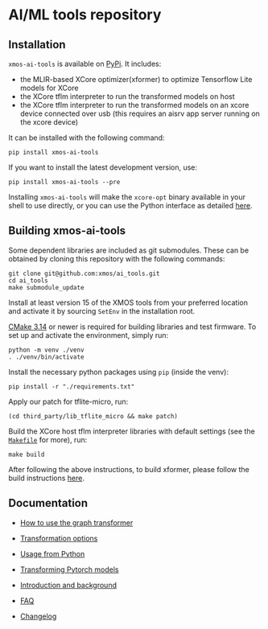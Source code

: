 AI/ML tools repository
======================

Installation
------------
`xmos-ai-tools` is available on [PyPi](https://pypi.org/project/xmos-ai-tools/).
It includes:
- the MLIR-based XCore optimizer(xformer) to optimize Tensorflow Lite models for XCore
- the XCore tflm interpreter to run the transformed models on host
- the XCore tflm interpreter to run the transformed models on an xcore device connected over usb (this requires an aisrv app server running on the xcore device)

It can be installed with the following command:
```shell
pip install xmos-ai-tools
```
If you want to install the latest development version, use:
```shell
pip install xmos-ai-tools --pre
```

Installing `xmos-ai-tools` will make the `xcore-opt` binary available in your shell to use directly, or you can use the Python interface as detailed [here](https://pypi.org/project/xmos-ai-tools/).

Building xmos-ai-tools
----------------------
Some dependent libraries are included as git submodules.
These can be obtained by cloning this repository with the following commands:
```shell
git clone git@github.com:xmos/ai_tools.git
cd ai_tools
make submodule_update
```

Install at least version 15 of the XMOS tools from your preferred location and activate it by sourcing `SetEnv` in the installation root.

[CMake 3.14](https://cmake.org/download/) or newer is required for building libraries and test firmware.
To set up and activate the environment, simply run:
```shell
python -m venv ./venv
. ./venv/bin/activate
```

Install the necessary python packages using `pip` (inside the venv):
```shell
pip install -r "./requirements.txt"
```

Apply our patch for tflite-micro, run:
```shell
(cd third_party/lib_tflite_micro && make patch)
```

Build the XCore host tflm interpreter libraries with default settings (see the [`Makefile`](Makefile) for more), run:
```shell
make build
```

After following the above instructions, to build xformer, please follow the build instructions [here](https://github.com/xmos/ai_tools/tree/develop/experimental/xformer#readme).

Documentation
-------------

* [How to use the graph transformer](https://github.com/xmos/ai_tools/blob/e5f6f46f78c10a4444aeb5e44e992a8fde5bb260/docs/rst/flow.rst)
* [Transformation options](https://github.com/xmos/ai_tools/blob/e5f6f46f78c10a4444aeb5e44e992a8fde5bb260/docs/rst/options.rst)
* [Usage from Python](https://github.com/xmos/ai_tools/blob/e5f6f46f78c10a4444aeb5e44e992a8fde5bb260/docs/rst/python.rst)
* [Transforming Pytorch models](https://github.com/xmos/ai_tools/blob/e5f6f46f78c10a4444aeb5e44e992a8fde5bb260/docs/rst/pytorch.rst)
* [Introduction and background](https://github.com/xmos/ai_tools/blob/e5f6f46f78c10a4444aeb5e44e992a8fde5bb260/docs/rst/xcore-ai-coding.rst)
* [FAQ](https://github.com/xmos/ai_tools/blob/e5f6f46f78c10a4444aeb5e44e992a8fde5bb260/docs/rst/faq.rst)

* [Changelog](https://github.com/xmos/ai_tools/blob/e5f6f46f78c10a4444aeb5e44e992a8fde5bb260/docs/rst/changelog.rst)
